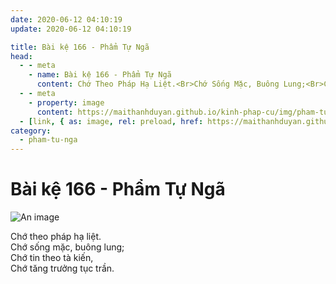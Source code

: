 ```yaml
---
date: 2020-06-12 04:10:19
update: 2020-06-12 04:10:19

title: Bài kệ 166 - Phẩm Tự Ngã
head:
  - - meta
    - name: Bài kệ 166 - Phẩm Tự Ngã
      content: Chớ Theo Pháp Hạ Liệt.<Br>Chớ Sống Mặc, Buông Lung;<Br>Chớ Tin Theo Tà Kiến,<Br>Chớ Tăng Trưởng Tục Trần.<Br>
  - - meta
    - property: image
      content: https://maithanhduyan.github.io/kinh-phap-cu/img/pham-tu-nga/pham-tu-nga-166.jpg
  - [link, { as: image, rel: preload, href: https://maithanhduyan.github.io/kinh-phap-cu/img/pham-tu-nga/pham-tu-nga-166.jpg }]
category:
  - pham-tu-nga
---
```


# Bài kệ 166 - Phẩm Tự Ngã

![An image](/img/pham-tu-nga/pham-tu-nga-166.jpg)

Chớ theo pháp hạ liệt.<br>Chớ sống mặc, buông lung;<br>Chớ tin theo tà kiến,<br>Chớ tăng trưởng tục trần.<br>
